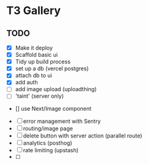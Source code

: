 # T3 Gallery

## TODO

- [x] Make it deploy
- [x] Scaffold basic ui
- [x] Tidy up build process
- [x] set up a db (vercel postgres)
- [x] attach db to ui
- [x] add auth
- [ ] add image upload (uploadthing)
- [ ] 'taint' (server only)
- [] use Next/Image component
- [ ] error management with Sentry
- [ ] routing/image page
- [ ] delete button with server action (parallel route)
- [ ] analytics (posthog)
- [ ] rate limiting (upstash)
- [ ]
